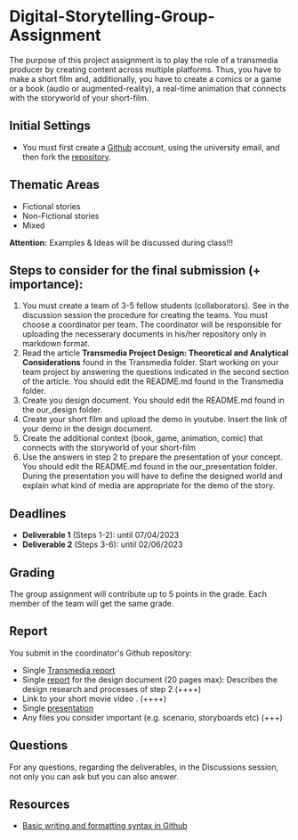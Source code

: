 # Digital-Storytelling-Group-Assignment

The purpose of this project assignment is to play the role of a transmedia producer by creating content across multiple platforms. Thus, you have to make a short film and, additionally, you have to create a comics or a game or a book (audio or augmented-reality), a real-time animation that connects with the storyworld of your short-film.

## Initial Settings
- You must first create a [Github](https://github.com/) account, using the university email, and then fork the [repository](https://github.com/merkourisa/Digital-Storytelling-Group-Assignment).

## Thematic Areas
- Fictional stories
- Non-Fictional stories
- Mixed

**Attention:** Examples & Ideas will be discussed during class!!!

## Steps to consider for the final submission (+ importance):
1.	You must create a team of 3-5 fellow students (collaborators). See in the discussion session the procedure for creating the teams. You must choose a coordinator per team. The coordinator will be responsible for uploading the necesserary documents in his/her repository only in markdown format.
2.	Read the article **Transmedia Project Design: Theoretical and Analytical Considerations** found in the Transmedia folder. Start working on your team project by answering the questions indicated in the second section of the article. You should edit the README.md found in the Transmedia folder.
3. Create you design document. You should edit the README.md found in the our_design folder.
4. Create your short film and upload the demo in youtube. Insert the link of your demo in the design document.
5. Create the additional context (book, game, animation, comic) that connects with the storyworld of your short-film 
6. Use the answers in step 2 to prepare the presentation of your concept. You should edit the README.md found in the our_presentation folder. During the presentation you will have to define the designed world and explain what kind of media are appropriate for the demo of the story.

## Deadlines
- **Deliverable 1**  (Steps 1-2):     until 07/04/2023
- **Deliverable 2**  (Steps 3-6):     until 02/06/2023

## Grading 
The group assignment will contribute up to 5 points in the grade. Each member of the team will get the same grade.

## Report
You submit in the coordinator's Github repository:
- Single [Transmedia report](Transmedia/README.md)
- Single [report](our_report/README.md) for the design document (20 pages max): Describes the design research and processes of step 2 (++++)
- Link to your short movie video . (++++)
- Single [presentation](our_presentation/README.md)
- Any files you consider important (e.g. scenario, storyboards  etc) (+++)

## Questions

For any questions, regarding the deliverables, in the Discussions session, not only you can ask but you can also answer. 

## Resources

- [Basic writing and formatting syntax in Github](https://docs.github.com/en/get-started/writing-on-github/getting-started-with-writing-and-formatting-on-github/basic-writing-and-formatting-syntax)

